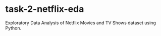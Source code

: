 # task-2-netflix-eda
Exploratory Data Analysis of Netflix Movies and TV Shows dataset using Python.
